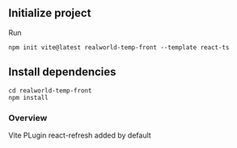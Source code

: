 ## Initialize project

Run

```shell
npm init vite@latest realworld-temp-front --template react-ts
```

## Install dependencies

```shell
cd realworld-temp-front
npm install
```


### Overview

Vite PLugin react-refresh added by default
